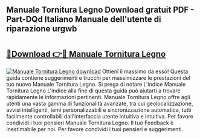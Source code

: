 ## Manuale Tornitura Legno Download gratuit PDF - Part-DQd Italiano Manuale dell'utente di riparazione urgwb

# <h2><a href="http://dfggju.blite.top/?on=Manuale+Tornitura+Legno">🔗Download 👉🔴 Manuale Tornitura Legno</a></h2>

[![Manuale Tornitura Legno download](https://i.imgur.com/lujVjoI.png)](http://dfggju.blite.top/?on=Manuale+Tornitura+Legno)
Ottieni il massimo da esso! Questa guida contiene suggerimenti e trucchi per massimizzare le prestazioni del tuo nuovo Manuale Tornitura Legno. Si prega di notare L'indice Manuale Tornitura Legno L'indice alla fine di questa guida può aiutarti a trovare rapidamente le informazioni pertinenti. Manuale Tornitura Legno offre agli utenti una vasta gamma di funzionalità avanzate, tra cui geolocalizzazione, avvisi intelligenti, temi personalizzabili e sincronizzazione automatica, tutti facilmente controllabili dall'interfaccia utente intuitiva e intuitiva. Per favore condividi i tuoi pensieri Manuale Tornitura Legno. Il tuo Feedback è inestimabile per noi. Per favore condividi i tuoi pensieri e suggerimenti.
